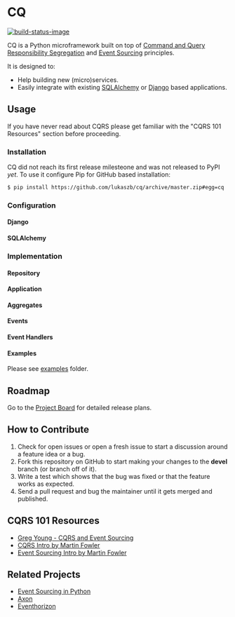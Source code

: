 # CQ

[![build-status-image]][travis]

CQ is a Python microframework built on top of [Command and Query Responsibility Segregation][cqrs] and [Event Sourcing][es] principles.

It is designed to:
* Help building new (micro)services.
* Easily integrate with existing [SQLAlchemy][sqlalchemy] or [Django][django] based applications.

## Usage

If you have never read about CQRS please get familiar with the "CQRS 101 Resources" section before proceeding.

### Installation

CQ did not reach its first release milesteone and was not released to PyPI *yet*. To use it configure Pip for GitHub based installation:

```bash
$ pip install https://github.com/lukaszb/cq/archive/master.zip#egg=cq
```

### Configuration

#### Django

#### SQLAlchemy 

### Implementation

#### Repository

#### Application

#### Aggregates

#### Events

#### Event Handlers

#### Examples

Please see [examples](examples) folder.

## Roadmap

Go to the [Project Board][project-board] for detailed release plans.

## How to Contribute

1. Check for open issues or open a fresh issue to start a discussion around a feature idea or a bug.
2. Fork this repository on GitHub to start making your changes to the **devel** branch (or branch off of it).
3. Write a test which shows that the bug was fixed or that the feature works as expected.
4. Send a pull request and bug the maintainer until it gets merged and published.


## CQRS 101 Resources

- [Greg Young - CQRS and Event Sourcing](https://www.youtube.com/watch?v=JHGkaShoyNs)
- [CQRS Intro by Martin Fowler][cqrs]
- [Event Sourcing Intro by Martin Fowler][es]

## Related Projects

- [Event Sourcing in Python](https://github.com/johnbywater/eventsourcing)
- [Axon](http://www.axonframework.org)
- [Eventhorizon](https://github.com/looplab/eventhorizon)


[build-status-image]: https://secure.travis-ci.org/lukaszb/cq.svg?branch=master
[travis]: http://travis-ci.org/lukaszb/cq
[cqrs]: https://martinfowler.com/bliki/CQRS.html
[es]: https://martinfowler.com/eaaDev/EventSourcing.html
[django]: https://www.djangoproject.com/
[sqlalchemy]: https://www.sqlalchemy.org/
[project-board]: https://github.com/lukaszb/cq/projects
